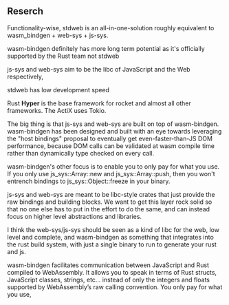 ## Reserch

Functionality-wise, stdweb is an all-in-one-solution roughly equivalent to wasm_bindgen + web-sys + js-sys. 

wasm-bindgen definitely has more long term potential as it's officially supported by the Rust team not stdweb

js-sys and web-sys aim to be the libc of JavaScript and the Web respectively, 

stdweb has low development speed

Rust **Hyper** is the base framework for rocket and almost all other frameworks. The ActiX uses Tokio.

The big thing is that js-sys and web-sys are built on top of wasm-bindgen. wasm-bindgen has been designed and built with an eye towards leveraging the "host bindings" proposal to eventually get even-faster-than-JS DOM performance, because DOM calls can be validated at wasm compile time rather than dynamically type checked on every call.

wasm-bindgen's other focus is to enable you to only pay for what you use. If you only use js_sys::Array::new and js_sys::Array::push, then you won't entrench bindings to js_sys::Object::freeze in your binary.

js-sys and web-sys are meant to be libc-style crates that just provide the raw bindings and building blocks. We want to get this layer rock solid so that no one else has to put in the effort to do the same, and can instead focus on higher level abstractions and libraries.


I think the web-sys/js-sys should be seen as a kind of libc for the web, low level and complete, and wasm-bindgen as something that integrates into the rust build system, with just a single binary to run to generate your rust and js.



wasm-bindgen facilitates communication between JavaScript and Rust compiled to WebAssembly. It allows you to speak in terms of Rust structs, JavaScript classes, strings, etc… instead of only the integers and floats supported by WebAssembly’s raw calling convention. You only pay for what you use,

